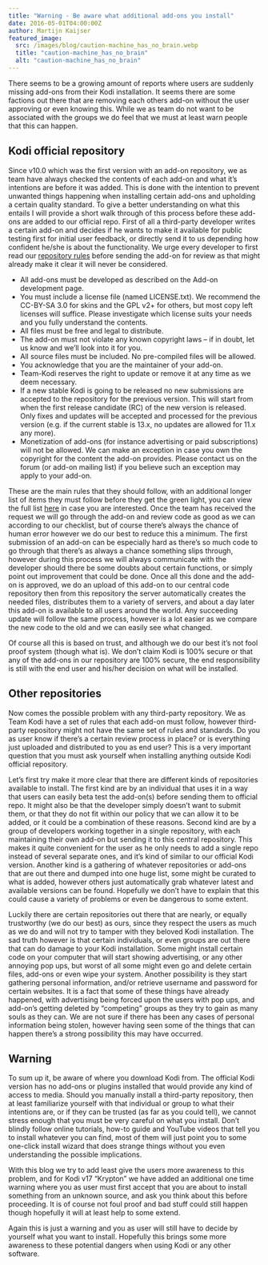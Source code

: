 ```yaml
---
title: "Warning - Be aware what additional add-ons you install"
date: 2016-05-01T04:00:00Z
author: Martijn Kaijser
featured_image:
  src: /images/blog/caution-machine_has_no_brain.webp
  title: "caution-machine_has_no_brain"
  alt: "caution-machine_has_no_brain"
---
```


There seems to be a growing amount of reports where users are suddenly missing add-ons from their Kodi installation. It seems there are some factions out there that are removing each others add-on without the user approving or even knowing this. While we as team do not want to be associated with the groups we do feel that we must at least warn people that this can happen.

## Kodi official repository

Since v10.0 which was the first version with an add-on repository, we as team have always checked the contents of each add-on and what it’s intentions are before it was added. This is done with the intention to prevent unwanted things happening when installing certain add-ons and upholding a certain quality standard. To give a better understanding on what this entails I will provide a short walk through of this process before these add-ons are added to our official repo. First of all a third-party developer writes a certain add-on and decides if he wants to make it available for public testing first for initial user feedback, or directly send it to us depending how confident he/she is about the functionality. We urge every developer to first read our [repository rules](https://kodi.wiki/view/Add-on_rules) before sending the add-on for review as that might already make it clear it will never be considered.

- All add-ons must be developed as described on the Add-on development page.
- You must include a license file (named LICENSE.txt). We recommend the CC-BY-SA 3.0 for skins and the GPL v2+ for others, but most copy left licenses will suffice. Please investigate which license suits your needs and you fully understand the contents.
- All files must be free and legal to distribute.
- The add-on must not violate any known copyright laws – if in doubt, let us know and we’ll look into it for you.
- All source files must be included. No pre-compiled files will be allowed.
- You acknowledge that you are the maintainer of your add-on.
- Team-Kodi reserves the right to update or remove it at any time as we deem necessary.
- If a new stable Kodi is going to be released no new submissions are accepted to the repository for the previous version. This will start from when the first release candidate (RC) of the new version is released. Only fixes and updates will be accepted and processed for the previous version (e.g. if the current stable is 13.x, no updates are allowed for 11.x any more).
- Monetization of add-ons (for instance advertising or paid subscriptions) will not be allowed. We can make an exception in case you own the copyright for the content the add-on provides. Please contact us on the forum (or add-on mailing list) if you believe such an exception may apply to your add-on.

These are the main rules that they should follow, with an additional longer list of items they must follow before they get the green light, you can view the full list [here](https://kodi.wiki/view/Add-on_rules) in case you are interested. Once the team has received the request we will go through the add-on and review code as good as we can according to our checklist, but of course there’s always the chance of human error however we do our best to reduce this a minimum. The first submission of an add-on can be especially hard as there’s so much code to go through that there’s as always a chance something slips through, however during this process we will always communicate with the developer should there be some doubts about certain functions, or simply point out improvement that could be done. Once all this done and the add-on is approved, we do an upload of this add-on to our central code repository then from this repository the server automatically creates the needed files, distributes them to a variety of servers, and about a day later this add-on is available to all users around the world. Any succeeding update will follow the same process, however is a lot easier as we compare the new code to the old and we can easily see what changed.

Of course all this is based on trust, and although we do our best it’s not fool proof system (though what is). We don’t claim Kodi is 100% secure or that any of the add-ons in our repository are 100% secure, the end responsibility is still with the end user and his/her decision on what will be installed.

## Other repositories

Now comes the possible problem with any third-party repository. We as Team Kodi have a set of rules that each add-on must follow, however third-party repository might not have the same set of rules and standards. Do you as user know if there’s a certain review process in place? or is everything just uploaded and distributed to you as end user? This is a very important question that you must ask yourself when installing anything outside Kodi official repository.

Let’s first try make it more clear that there are different kinds of repositories available to install. The first kind are by an individual that uses it in a way that users can easily beta test the add-on(s) before sending them to official repo. It might also be that the developer simply doesn’t want to submit them, or that they do not fit within our policy that we can allow it to be added, or it could be a combination of these reasons. Second kind are by a group of developers working together in a single repository, with each maintaining their own add-on but sending it to this central repository. This makes it quite convenient for the user as he only needs to add a single repo instead of several separate ones, and it’s kind of similar to our official Kodi version. Another kind is a gathering of whatever repositories or add-ons that are out there and dumped into one huge list, some might be curated to what is added, however others just automatically grab whatever latest and available versions can be found. Hopefully we don’t have to explain that this could cause a variety of problems or even be dangerous to some extent.

Luckily there are certain repositories out there that are nearly, or equally trustworthy (we do our best) as ours, since they respect the users as much as we do and will not try to tamper with they beloved Kodi installation. The sad truth however is that certain individuals, or even groups are out there that can do damage to your Kodi installation. Some might install certain code on your computer that will start showing advertising, or any other annoying pop ups, but worst of all some might even go and delete certain files, add-ons or even wipe your system. Another possibility is they start gathering personal information, and/or retrieve username and password for certain websites. It is a fact that some of these things have already happened, with advertising being forced upon the users with pop ups, and add-on’s getting deleted by “competing” groups as they try to gain as many souls as they can. We are not sure if there has been any cases of personal information being stolen, however having seen some of the things that can happen there’s a strong possibility this may have occurred.

## Warning

To sum up it, be aware of where you download Kodi from. The official Kodi version has no add-ons or plugins installed that would provide any kind of access to media. Should you manually install a third-party repository, then at least familiarize yourself with that individual or group to what their intentions are, or if they can be trusted (as far as you could tell), we cannot stress enough that you must be very careful on what you install. Don’t blindly follow online tutorials, how-to guide and YouTube videos that tell you to install whatever you can find, most of them will just point you to some one-click install wizard that does strange things without you even understanding the possible implications.

With this blog we try to add least give the users more awareness to this problem, and for Kodi v17 “Krypton” we have added an additional one time warning where you as user must first accept that you are about to install something from an unknown source, and ask you think about this before proceeding. It is of course not foul proof and bad stuff could still happen though hopefully it will at least help to some extend.

Again this is just a warning and you as user will still have to decide by yourself what you want to install. Hopefully this brings some more awareness to these potential dangers when using Kodi or any other software.
